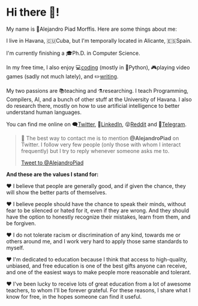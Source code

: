 # Hi there 🖖!

My name is 👨Alejandro Piad Morffis. Here are some things about me:

I live in Havana, 🇨🇺Cuba, but I'm temporally located in Alicante, 🇪🇸Spain.

I'm currently finishing a 🎓Ph.D. in Computer Science.  

In my free time, I also enjoy 💻[coding](https://apiad.net/about/projects) (mostly in 🐍Python), 🎮playing video games (sadly not much lately), and ✏️[writing](https://apiad.net/essays).

My two passions are 📚teaching and ⚗️researching. I teach Programming, Compilers, AI, and a bunch of other stuff at the University of Havana. I also do research there, mostly on how to use artificial intelligence to better understand human languages.

You can find me online on 🗨️[Twitter](https://twitter.com/AlejandroPiad), 💼[LinkedIn](https://linkedin.com/in/apiad), 😝[Reddit](https://www.reddit.com/user/apiad) and 📱[Telegram](https://t.me/mostly_harmless_stuff).

> 💌 The best way to contact me is to mention **@AlejandroPiad** on Twitter. I follow very few people (only those with whom I interact frequently) but I try to reply whenever someone asks me to.
>
> <a href="https://twitter.com/intent/tweet?screen_name=AlejandroPiad&ref_src=twsrc%5Etfw" class="twitter-mention-button" data-show-count="false">Tweet to @AlejandroPiad</a><script async src="https://platform.twitter.com/widgets.js" charset="utf-8"></script>

**And these are the values I stand for:**

❤️ I believe that people are generally good, and if given the chance, they will show the better parts of themselves. 

❤️ I believe people should have the chance to speak their minds, without fear to be silenced or hated for it, even if they are wrong. And they should have the option to honestly recognize their mistakes, learn from them, and be forgiven. 

❤️ I do not tolerate racism or discrimination of any kind, towards me or others around me, and I work very hard to apply those same standards to myself.

❤️ I'm dedicated to education because I think that access to high-quality, unbiased, and free education is one of the best gifts anyone can receive, and one of the easiest ways to make people more reasonable and tolerant. 

❤️ I've been lucky to receive lots of great education from a lot of awesome teachers, to whom I'll be forever grateful. For these reasons, I share what I know for free, in the hopes someone can find it useful.
